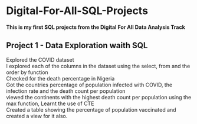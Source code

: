 # Digital-For-All-SQL-Projects
**This is my first SQL projects from the Digital For All Data Analysis Track**

## Project 1 - Data Exploration waith SQL
Explored the COVID dataset<br/>
I explored each of the columns in the dataset using the select, from and the order by  function<br/>
Checked for the death percentage in Nigeria<br/>
Got the countries percentage of population infected with COVID, the infection rate and the death count per population<br/>
viewed the continents with the highest death count per population using the max function, Learnt the use of CTE<br/>
Created a table showing the percentage of population vaccinated and created a view for it also.


